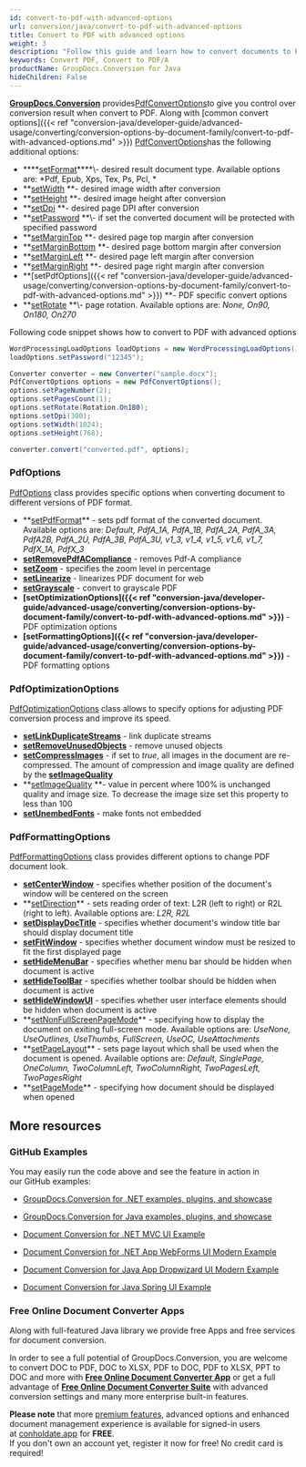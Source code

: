 ```yaml
---
id: convert-to-pdf-with-advanced-options
url: conversion/java/convert-to-pdf-with-advanced-options
title: Convert to PDF with advanced options
weight: 3
description: "Follow this guide and learn how to convert documents to PDF with height, width, DPI, margins and other customizations using GroupDocs.Conversion for Java."
keywords: Convert PDF, Convert to PDF/A
productName: GroupDocs.Conversion for Java
hideChildren: False
---
```

**[GroupDocs.Conversion](https://products.groupdocs.com/conversion/java)** provides[PdfConvertOptions](https://apireference.groupdocs.com/java/conversion/com.groupdocs.conversion.options.convert/PdfConvertOptions)to give you control over conversion result when convert to PDF. Along with [common convert options]({{< ref "conversion-java/developer-guide/advanced-usage/converting/conversion-options-by-document-family/convert-to-pdf-with-advanced-options.md" >}}) [PdfConvertOptions](https://apireference.groupdocs.com/java/conversion/com.groupdocs.conversion.options.convert/PdfConvertOptions)has the following additional options:

*   ****[setFormat](https://apireference.groupdocs.com/java/conversion/com.groupdocs.conversion.options.convert/ConvertOptions#setFormat(com.groupdocs.conversion.filetypes.FileType))****\- desired result document type. Available options are: *Pdf, Epub, Xps, Tex, Ps, Pcl, *
*   **[setWidth](https://apireference.groupdocs.com/java/conversion/com.groupdocs.conversion.options.convert/PdfConvertOptions#setWidth(int)) **\- desired image width after conversion
*   **[setHeight](https://apireference.groupdocs.com/java/conversion/com.groupdocs.conversion.options.convert/PdfConvertOptions#setHeight(int)) **\- desired image height after conversion
*   **[setDpi](https://apireference.groupdocs.com/java/conversion/com.groupdocs.conversion.options.convert/PdfConvertOptions#setDpi(double)) **\- desired page DPI after conversion
*   **[setPassword](https://apireference.groupdocs.com/java/conversion/com.groupdocs.conversion.options.convert/PdfConvertOptions#setPassword(java.lang.String)) **\- if set the converted document will be protected with specified password
*   **[setMarginTop](https://apireference.groupdocs.com/java/conversion/com.groupdocs.conversion.options.convert/PdfConvertOptions#setMarginTop(int)) **\- desired page top margin after conversion
*   **[setMarginBottom](https://apireference.groupdocs.com/java/conversion/com.groupdocs.conversion.options.convert/PdfConvertOptions#setMarginBottom(int)) **\- desired page bottom margin after conversion
*   **[setMarginLeft](https://apireference.groupdocs.com/java/conversion/com.groupdocs.conversion.options.convert/PdfConvertOptions#setMarginLeft(int)) **\- desired page left margin after conversion
*   **[setMarginRight](https://apireference.groupdocs.com/java/conversion/com.groupdocs.conversion.options.convert/PdfConvertOptions#setMarginRight(int)) **\- desired page right margin after conversion
*   **[setPdfOptions]({{< ref "conversion-java/developer-guide/advanced-usage/converting/conversion-options-by-document-family/convert-to-pdf-with-advanced-options.md" >}}) **\- PDF specific convert options
*   **[setRotate](https://apireference.groupdocs.com/java/conversion/com.groupdocs.conversion.options.convert/PdfConvertOptions#setRotate(com.groupdocs.conversion.options.convert.Rotation)) **\- page rotation. Available options are: *None, On90, On180, On270*  
      
    

Following code snippet shows how to convert to PDF with advanced options

```csharp
WordProcessingLoadOptions loadOptions = new WordProcessingLoadOptions();
loadOptions.setPassword("12345");

Converter converter = new Converter("sample.docx");
PdfConvertOptions options = new PdfConvertOptions();
options.setPageNumber(2);
options.setPagesCount(1);
options.setRotate(Rotation.On180);
options.setDpi(300);
options.setWidth(1024);
options.setHeight(768);

converter.convert("converted.pdf", options);
```

### PdfOptions

[PdfOptions](https://apireference.groupdocs.com/java/conversion/com.groupdocs.conversion.options.convert/PdfOptions) class provides specific options when converting document to different versions of PDF format.

*   **[setPdfFormat](https://apireference.groupdocs.com/java/conversion/com.groupdocs.conversion.options.convert/PdfOptions#setPdfFormat(com.groupdocs.conversion.options.convert.PdfFormats))** - sets pdf format of the converted document. Available options are: *Default, PdfA\_1A, PdfA\_1B, PdfA\_2A, PdfA\_3A, PdfA2B, PdfA\_2U, PdfA\_3B, PdfA\_3U, v1\_3, v1\_4, v1\_5, v1\_6, v1\_7, PdfX\_1A, PdfX\_3*
*   **[setRemovePdfACompliance](https://apireference.groupdocs.com/java/conversion/com.groupdocs.conversion.options.convert/PdfOptions#setRemovePdfACompliance(boolean))** - removes Pdf-A compliance
*   **[setZoom](https://apireference.groupdocs.com/java/conversion/com.groupdocs.conversion.options.convert/PdfOptions#setZoom(int))** - specifies the zoom level in percentage
*   **[setLinearize](https://apireference.groupdocs.com/java/conversion/com.groupdocs.conversion.options.convert/PdfOptions#setLinearize(boolean))** - linearizes PDF document for web
*   **[setGrayscale](https://apireference.groupdocs.com/java/conversion/com.groupdocs.conversion.options.convert/PdfOptions#setGrayscale(boolean))** - convert to grayscale PDF
*   **[setOptimizationOptions]({{< ref "conversion-java/developer-guide/advanced-usage/converting/conversion-options-by-document-family/convert-to-pdf-with-advanced-options.md" >}})** - PDF optimization options
*   **[setFormattingOptions]({{< ref "conversion-java/developer-guide/advanced-usage/converting/conversion-options-by-document-family/convert-to-pdf-with-advanced-options.md" >}})** - PDF formatting options

### PdfOptimizationOptions

[PdfOptimizationOptions](https://apireference.groupdocs.com/java/conversion/com.groupdocs.conversion.options.convert/PdfOptimizationOptions) class allows to specify options for adjusting PDF conversion process and improve its speed.

*   **[setLinkDuplicateStreams](https://apireference.groupdocs.com/java/conversion/com.groupdocs.conversion.options.convert/PdfOptimizationOptions#setLinkDuplicateStreams(boolean))** - link duplicate streams
*   **[setRemoveUnusedObjects](https://apireference.groupdocs.com/java/conversion/com.groupdocs.conversion.options.convert/PdfOptimizationOptions#setRemoveUnusedObjects(boolean))** - remove unused objects
*   **[setCompressImages](https://apireference.groupdocs.com/java/conversion/com.groupdocs.conversion.options.convert/PdfOptimizationOptions#setCompressImages(boolean))** - if set to *true*, all images in the document are re-compressed. The amount of compression and image quality are defined by the **[setImageQuality](https://apireference.groupdocs.com/java/conversion/com.groupdocs.conversion.options.convert/PdfOptimizationOptions#setImageQuality(int))**
*   **[setImageQuality](https://apireference.groupdocs.com/java/conversion/com.groupdocs.conversion.options.convert/PdfOptimizationOptions#setImageQuality(int)) **\- value in percent where 100% is unchanged quality and image size. To decrease the image size set this property to less than 100
*   **[setUnembedFonts](https://apireference.groupdocs.com/java/conversion/com.groupdocs.conversion.options.convert/PdfOptimizationOptions#setUnembedFonts(boolean))** - make fonts not embedded

### PdfFormattingOptions

[PdfFormattingOptions](https://apireference.groupdocs.com/java/conversion/com.groupdocs.conversion.options.convert/PdfFormattingOptions) class provides different options to change PDF document look.

*   **[setCenterWindow](https://apireference.groupdocs.com/java/conversion/com.groupdocs.conversion.options.convert/PdfFormattingOptions#setCenterWindow(boolean))** - specifies whether position of the document's window will be centered on the screen
*   **[setDirection](https://apireference.groupdocs.com/java/conversion/com.groupdocs.conversion.options.convert/PdfFormattingOptions#setDirection(com.groupdocs.conversion.options.convert.PdfDirection))** - sets reading order of text: L2R (left to right) or R2L (right to left). Available options are: *L2R, R2L*
*   **[setDisplayDocTitle](https://apireference.groupdocs.com/java/conversion/com.groupdocs.conversion.options.convert/PdfFormattingOptions#setDisplayDocTitle(boolean))** - specifies whether document's window title bar should display document title
*   **[setFitWindow](https://apireference.groupdocs.com/java/conversion/com.groupdocs.conversion.options.convert/PdfFormattingOptions#setFitWindow(boolean))** - specifies whether document window must be resized to fit the first displayed page
*   **[setHideMenuBar](https://apireference.groupdocs.com/java/conversion/com.groupdocs.conversion.options.convert/PdfFormattingOptions#setHideMenuBar(boolean))** - specifies whether menu bar should be hidden when document is active
*   **[setHideToolBar](https://apireference.groupdocs.com/java/conversion/com.groupdocs.conversion.options.convert/PdfFormattingOptions#setHideToolBar(boolean))** - specifies whether toolbar should be hidden when document is active
*   **[setHideWindowUI](https://apireference.groupdocs.com/java/conversion/com.groupdocs.conversion.options.convert/PdfFormattingOptions#setHideWindowUI(boolean))** - specifies whether user interface elements should be hidden when document is active
*   **[setNonFullScreenPageMode](https://apireference.groupdocs.com/java/conversion/com.groupdocs.conversion.options.convert/PdfFormattingOptions#setNonFullScreenPageMode(com.groupdocs.conversion.options.convert.PdfPageMode))** - specifying how to display the document on exiting full-screen mode. Available options are: *UseNone, UseOutlines, UseThumbs, FullScreen, UseOC, UseAttachments*
*   **[setPageLayout](https://apireference.groupdocs.com/java/conversion/com.groupdocs.conversion.options.convert/PdfFormattingOptions#setPageLayout(com.groupdocs.conversion.options.convert.PdfPageLayout))** - sets page layout which shall be used when the document is opened. Available options are: *Default, SinglePage, OneColumn, TwoColumnLeft, TwoColumnRight, TwoPagesLeft, TwoPagesRight*
*   **[setPageMode](https://apireference.groupdocs.com/java/conversion/com.groupdocs.conversion.options.convert/PdfFormattingOptions#setPageMode(com.groupdocs.conversion.options.convert.PdfPageMode))** - specifying how document should be displayed when opened

## More resources

### GitHub Examples

You may easily run the code above and see the feature in action in our GitHub examples:

*   [GroupDocs.Conversion for .NET examples, plugins, and showcase](https://github.com/groupdocs-conversion/GroupDocs.Conversion-for-.NET)
    
*   [GroupDocs.Conversion for Java examples, plugins, and showcase](https://github.com/groupdocs-conversion/GroupDocs.Conversion-for-Java)
    
*   [Document Conversion for .NET MVC UI Example](https://github.com/groupdocs-conversion/GroupDocs.Conversion-for-.NET-MVC) 
    
*   [Document Conversion for .NET App WebForms UI Modern Example](https://github.com/groupdocs-conversion/GroupDocs.Conversion-for-.NET-WebForms)
    
*   [Document Conversion for Java App Dropwizard UI Modern Example](https://github.com/groupdocs-conversion/GroupDocs.Conversion-for-Java-Dropwizard)
    
*   [Document Conversion for Java Spring UI Example](https://github.com/groupdocs-conversion/GroupDocs.Conversion-for-Java-Spring)
    

### Free Online Document Converter Apps

Along with full-featured Java library we provide free Apps and free services for document conversion.

In order to see a full potential of GroupDocs.Conversion, you are welcome to convert DOC to PDF, DOC to XLSX, PDF to DOC, PDF to XLSX, PPT to DOC and more with **[Free Online Document Converter App](https://products.groupdocs.app/conversion)** or get a full advantage of **[Free Online Document Converter Suite](https://conholdate.app/features/document-converter-online)** with advanced conversion settings and many more enterprise built-in features.

**Please note** that more [premium features](https://conholdate.app/features), advanced options and enhanced document management experience is available for signed-in users at [conholdate.app](https://conholdate.app/) for **FREE**.  
If you don't own an account yet, register it now for free! No credit card is required!
